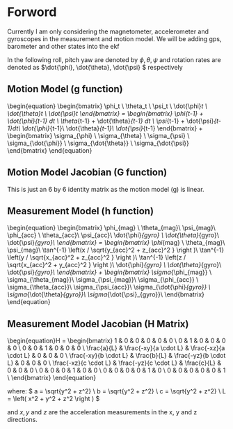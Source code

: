 # Forword

Currently I am only considering the magnetometer, accelerometer and
gyroscopes in the measurement and motion model. We will be adding gps,
barometer and other states into the ekf

In the following roll, pitch yaw are denoted by $\phi, \theta, \psi$ and
rotation rates are denoted as $\dot{\phi}, \dot{\theta}, \dot{\psi} $ 
respectively

## Motion Model (g function)

\begin{equation}
    \begin{bmatrix}
        \phi_t \\
        \theta_t \\
        \psi_t \\
        \dot{\phi}_t \\
        \dot{\theta}_t \\
        \dot{\psi}_t
    \end{bmatrix} =
    \begin{bmatrix}
        \phi_{t-1} + \dot{\phi}_{t-1} dt \\
        \theta_{t-1} + \dot{\theta}_{t-1} dt \\
        \psi_{t-1} + \dot{\psi}_{t-1}dt\\
        \dot{\phi}_{t-1}\\
        \dot{\theta}_{t-1}\\
        \dot{\psi}_{t-1}
    \end{bmatrix} +
    \begin{bmatrix}
        \sigma_{\phi} \\
        \sigma_{\theta} \\
        \sigma_{\psi} \\
        \sigma_{\dot{\phi}} \\
        \sigma_{\dot{\theta}} \\
        \sigma_{\dot{\psi}}
    \end{bmatrix}
\end{equation}

## Motion Model Jacobian (G function)
This is just an 6 by 6 identity matrix as the motion model (g) is linear. 

## Measurement Model (h function)
\begin{equation}
    \begin{bmatrix}
        \phi_{mag} \\
        \theta_{mag}\\ 
        \psi_{mag}\\ 
        \phi_{acc} \\
        \theta_{acc}\\ 
        \psi_{acc}\\ 
        \dot{\phi}_{gyro} \\
        \dot{\theta}_{gyro}\\ 
        \dot{\psi}_{gyro}\\ 
    \end{bmatrix} =
    \begin{bmatrix}
        \phi_{mag} \\
        \theta_{mag}\\ 
        \psi_{mag}\\ 
        \tan^{-1} \left(x / \sqrt{y_{acc}^2 + z_{acc}^2 } \right )\\
        \tan^{-1} \left(y / \sqrt{x_{acc}^2 + z_{acc}^2 } \right )\\ 
        \tan^{-1} \left(z / \sqrt{x_{acc}^2 + y_{acc}^2 } \right )\\ 
        \dot{\phi}_{gyro} \\
        \dot{\theta}_{gyro}\\ 
        \dot{\psi}_{gyro}\\ 
    \end{bmatrix} +
    \begin{bmatrix}
        \sigma_{\phi_{mag}} \\
        \sigma_{\theta_{mag}}\\ 
        \sigma_{\psi_{mag}}\\ 
        \sigma_{\phi_{acc}} \\
        \sigma_{\theta_{acc}}\\ 
        \sigma_{\psi_{acc}}\\ 
        \sigma_{\dot{\phi}_{gyro}} \\
        \sigma_{\dot{\theta}_{gyro}}\\ 
        \sigma_{\dot{\psi}_{gyro}}\\ 
    \end{bmatrix}
\end{equation}

## Measurement Model Jacobian (H Matrix)

\begin{equation}H =
\begin{bmatrix}
1 & 0 & 0 & 0 & 0 & 0 \\ 
0 & 1 & 0 & 0 & 0 & 0 \\
0 & 0 & 1 & 0 & 0 & 0 \\
\frac{a}{L} & \frac{-xy}{a \cdot L} & \frac{-xz}{a \cdot L} & 0 & 0 & 0 \\
\frac{-xy}{b \cdot L} & \frac{b}{L} & \frac{-yz}{b \cdot L} & 0 & 0 & 0 \\
\frac{-xz}{c \cdot L} & \frac{-yz}{c \cdot L} & \frac{c}{L} & 0 & 0 & 0 \\
0 & 0 & 0 & 1 & 0 & 0 \\
0 & 0 & 0 & 0 & 1 & 0 \\
0 & 0 & 0 & 0 & 0 & 1 \\
\end{bmatrix}
\end{equation}

where:
$ a = \sqrt{y^2 + z^2} \\
  b = \sqrt{y^2 + z^2} \\
  c = \sqrt{y^2 + z^2} \\
  L = \left( x^2 + y^2 + z^2 \right ) $

and $x, y$ and $z$ are the acceleration measurements in the x, y and z directions. 



